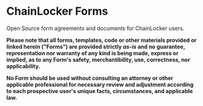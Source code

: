 # ChainLocker Forms
Open Source form agreements and documents for ChainLocker users.

**Please note that all forms, templates, code or other materials provided or linked herein ("Forms") are provided strictly *as-is* and no guarantee, representation nor warranty of any kind is being made, express or implied, as to any Form's safety, merchantibility, use, correctness, nor applicability.**

**No Form should be used without consulting an attorney or other applicable professional for necessary review and adjustment according to each prospective user's unique facts, circumstances, and applicable law.**
